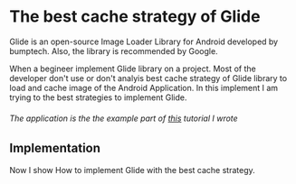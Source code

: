 # The best cache strategy of Glide
Glide is an open-source Image Loader Library for Android developed by bumptech. Also, the library is recommended by Google.

When a begineer implement Glide library on a project. Most of the developer don't use or don't analyis best cache strategy of
Glide library to load and cache image of the Android Application. In this implement I am trying to the best strategies to implement Glide.  
 
###### The application is the the example part of [this](https://www.nayan.me) tutorial I wrote 

## Implementation
Now I show How to implement Glide with the best cache strategy. 

 